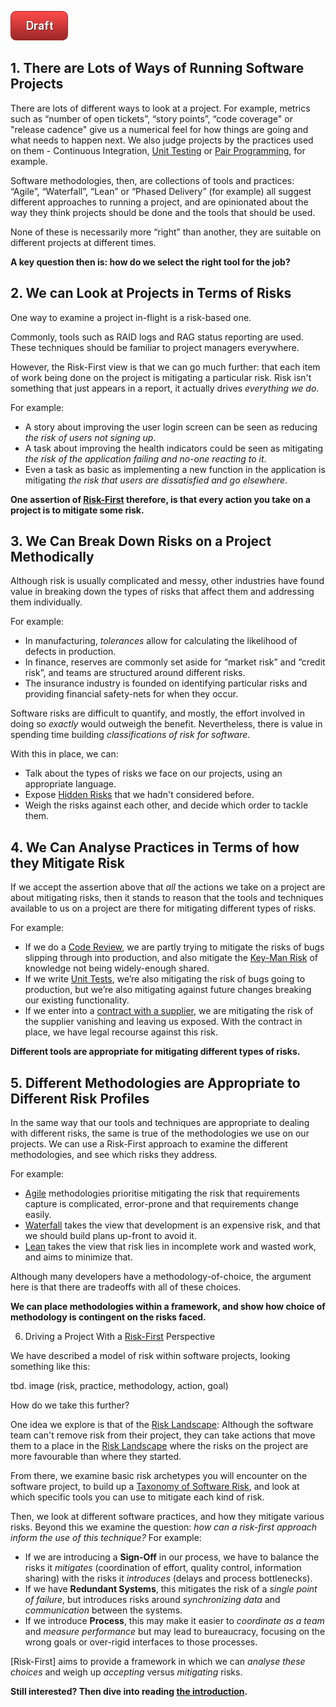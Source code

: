 ![Draft](images/state/draft.png)

## 1.  There are Lots of Ways of Running Software Projects

There are lots of different ways to look at a project.  For example, metrics such as “number of open tickets”, “story points”, “code coverage" or "release cadence" give us a numerical feel for how things are going and what needs to happen next.  We also judge projects by the practices used on them - Continuous Integration, [Unit Testing](Testing) or [Pair Programming](Coding), for example.  

Software methodologies, then, are collections of tools and practices:  “Agile”, “Waterfall”, “Lean” or “Phased Delivery” (for example) all suggest different approaches to running a project, and are opinionated about the way they think projects should be done and the tools that should be used.    

None of these is necessarily more “right” than another, they are suitable on different projects at different times.

**A key question then is: how do we select the right tool for the job?**

## 2.  We can Look at Projects in Terms of Risks

One way to examine a project in-flight is a risk-based one.  

Commonly, tools such as RAID logs and RAG status reporting are used.  These techniques should be familiar to project managers everywhere.  

However, the Risk-First view is that we can go much further:  that each item of work being done on the project is mitigating a particular risk.  Risk isn't something that just appears in a report, it actually drives *everything we do*.  

For example:

- A story about improving the user login screen can be seen as reducing _the risk of users not signing up_.   
- A task about improving the health indicators could be seen as mitigating _the risk of the application failing and no-one reacting to it_. 
- Even a task as basic as implementing a new function in the application is mitigating _the risk that users are dissatisfied and go elsewhere_.  

**One assertion of [Risk-First](Home) therefore, is that every action you take on a project is to mitigate some risk.**

## 3.  We Can Break Down Risks on a Project Methodically

Although risk is usually complicated and messy, other industries have found value in breaking down the types of risks that affect them and addressing them individually.  

For example:

- In manufacturing, _tolerances_ allow for calculating the likelihood of defects in production.  
- In finance, reserves are commonly set aside for “market risk” and “credit risk”, and teams are structured around different risks.  
- The insurance industry is founded on identifying particular risks and providing financial safety-nets for when they occur.   

Software risks are difficult to quantify, and mostly, the effort involved in doing so _exactly_ would outweigh the benefit.  Nevertheless, there is value in spending time building _classifications of risk for software_.  

With this in place, we can:

- Talk about the types of risks we face on our projects, using an appropriate language.
- Expose [Hidden Risks](Risk) that we hadn't considered before.
- Weigh the risks against each other, and decide which order to tackle them.   

## 4.  We Can Analyse Practices in Terms of how they Mitigate Risk

If we accept the assertion above that _all_ the actions we take on a project are about mitigating risks, then it stands to reason that the tools and techniques available to us on a project are there for mitigating different types of risks.  

For example:

 - If we do a [Code Review](Review), we are partly trying to mitigate the risks of bugs slipping through into production, and also mitigate the [Key-Man Risk](Coordination-Risk) of knowledge not being widely-enough shared. 
 - If we write [Unit Tests](Testing), we’re also mitigating the risk of bugs going to production, but we’re also mitigating against future changes breaking our existing functionality.   
 - If we enter into a [contract with a supplier](Contract), we are mitigating the risk of the supplier vanishing and leaving us exposed.  With the contract in place, we have legal recourse against this risk.

**Different tools are appropriate for mitigating different types of risks.**

## 5.  Different Methodologies are Appropriate to Different Risk Profiles

In the same way that our tools and techniques are appropriate to dealing with different risks, the same is true of the methodologies we use on our projects.  We can use a Risk-First approach to examine the different methodologies, and see which risks they address.  

For example:

- [Agile](Agile) methodologies prioritise mitigating the risk that requirements capture is complicated, error-prone and that requirements change easily.  
- [Waterfall](Waterfall) takes the view that development is an expensive risk, and that we should build plans up-front to avoid it.  
- [Lean](Lean) takes the view that risk lies in incomplete work and wasted work, and aims to minimize that.

Although many developers have a methodology-of-choice, the argument here is that there are tradeoffs with all of these choices.

**We can place methodologies within a framework, and show how choice of methodology is contingent on the risks faced.**

6.  Driving a Project With a [Risk-First](Home) Perspective 

We have described a model of risk within software projects, looking something like this:

tbd.  image (risk, practice, methodology, action, goal)

How do we take this further?

One idea we explore is that of the [Risk Landscape](Risk-Landscape):  Although the software team can't remove risk from their project, they can take actions that move them to a place in the [Risk Landscape](Risk-Landscape) where the risks on the project are more favourable than where they started.  

From there, we examine basic risk archetypes you will encounter on the software project, to build up a [Taxonomy of Software Risk](Staging-And-Classifying), and look at which specific tools you can use to mitigate each kind of risk.  

Then, we look at different software practices, and how they mitigate various risks.  Beyond this we examine the question:  _how can a risk-first approach inform the use of this technique?_  For example:

 - If we are introducing a **Sign-Off** in our process, we have to balance the risks it _mitigates_ (coordination of effort, quality control, information sharing) with the risks it _introduces_ (delays and process bottlenecks).  
 - If we have **Redundant Systems**, this mitigates the risk of a _single point of failure_, but introduces risks around _synchronizing data_ and _communication_ between the systems. 
 - If we introduce **Process**, this may make it easier to _coordinate as a team_ and _measure performance_ but may lead to bureaucracy, focusing on the wrong goals or over-rigid interfaces to those processes.   

[Risk-First] aims to provide a framework in which we can _analyse these choices_ and weigh up _accepting_ versus _mitigating_ risks.

**Still interested?  Then dive into reading [the introduction](A-Simple-Scenario).**